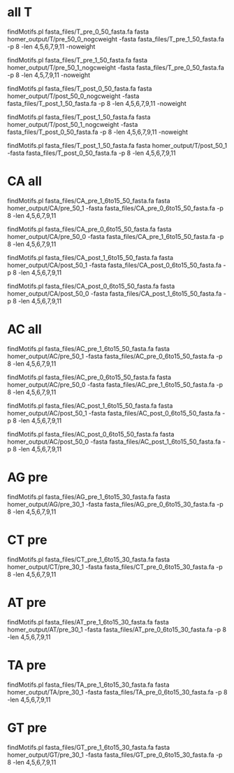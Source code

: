 # all T
findMotifs.pl fasta_files/T_pre_0_50_fasta.fa fasta homer_output/T/pre_50_0_nogcweight -fasta fasta_files/T_pre_1_50_fasta.fa -p 8 -len 4,5,6,7,9,11 -noweight

findMotifs.pl fasta_files/T_pre_1_50_fasta.fa fasta homer_output/T/pre_50_1_nogcweight -fasta fasta_files/T_pre_0_50_fasta.fa -p 8 -len 4,5,7,9,11 -noweight

findMotifs.pl fasta_files/T_post_0_50_fasta.fa fasta homer_output/T/post_50_0_nogcweight -fasta fasta_files/T_post_1_50_fasta.fa -p 8 -len 4,5,6,7,9,11 -noweight

findMotifs.pl fasta_files/T_post_1_50_fasta.fa fasta homer_output/T/post_50_1_nogcweight -fasta fasta_files/T_post_0_50_fasta.fa -p 8 -len 4,5,6,7,9,11 -noweight

findMotifs.pl fasta_files/T_post_1_50_fasta.fa fasta homer_output/T/post_50_1 -fasta fasta_files/T_post_0_50_fasta.fa -p 8 -len 4,5,6,7,9,11

# CA all
findMotifs.pl fasta_files/CA_pre_1_6to15_50_fasta.fa fasta homer_output/CA/pre_50_1 -fasta fasta_files/CA_pre_0_6to15_50_fasta.fa -p 8 -len 4,5,6,7,9,11

findMotifs.pl fasta_files/CA_pre_0_6to15_50_fasta.fa fasta homer_output/CA/pre_50_0 -fasta fasta_files/CA_pre_1_6to15_50_fasta.fa -p 8 -len 4,5,6,7,9,11

findMotifs.pl fasta_files/CA_post_1_6to15_50_fasta.fa fasta homer_output/CA/post_50_1 -fasta fasta_files/CA_post_0_6to15_50_fasta.fa -p 8 -len 4,5,6,7,9,11

findMotifs.pl fasta_files/CA_post_0_6to15_50_fasta.fa fasta homer_output/CA/post_50_0 -fasta fasta_files/CA_post_1_6to15_50_fasta.fa -p 8 -len 4,5,6,7,9,11

# AC all
findMotifs.pl fasta_files/AC_pre_1_6to15_50_fasta.fa fasta homer_output/AC/pre_50_1 -fasta fasta_files/AC_pre_0_6to15_50_fasta.fa -p 8 -len 4,5,6,7,9,11

findMotifs.pl fasta_files/AC_pre_0_6to15_50_fasta.fa fasta homer_output/AC/pre_50_0 -fasta fasta_files/AC_pre_1_6to15_50_fasta.fa -p 8 -len 4,5,6,7,9,11

findMotifs.pl fasta_files/AC_post_1_6to15_50_fasta.fa fasta homer_output/AC/post_50_1 -fasta fasta_files/AC_post_0_6to15_50_fasta.fa -p 8 -len 4,5,6,7,9,11

findMotifs.pl fasta_files/AC_post_0_6to15_50_fasta.fa fasta homer_output/AC/post_50_0 -fasta fasta_files/AC_post_1_6to15_50_fasta.fa -p 8 -len 4,5,6,7,9,11

# AG pre
findMotifs.pl fasta_files/AG_pre_1_6to15_30_fasta.fa fasta homer_output/AG/pre_30_1 -fasta fasta_files/AG_pre_0_6to15_30_fasta.fa -p 8 -len 4,5,6,7,9,11

# CT pre
findMotifs.pl fasta_files/CT_pre_1_6to15_30_fasta.fa fasta homer_output/CT/pre_30_1 -fasta fasta_files/CT_pre_0_6to15_30_fasta.fa -p 8 -len 4,5,6,7,9,11

# AT pre
findMotifs.pl fasta_files/AT_pre_1_6to15_30_fasta.fa fasta homer_output/AT/pre_30_1 -fasta fasta_files/AT_pre_0_6to15_30_fasta.fa -p 8 -len 4,5,6,7,9,11

# TA pre
findMotifs.pl fasta_files/TA_pre_1_6to15_30_fasta.fa fasta homer_output/TA/pre_30_1 -fasta fasta_files/TA_pre_0_6to15_30_fasta.fa -p 8 -len 4,5,6,7,9,11

# GT pre
findMotifs.pl fasta_files/GT_pre_1_6to15_30_fasta.fa fasta homer_output/GT/pre_30_1 -fasta fasta_files/GT_pre_0_6to15_30_fasta.fa -p 8 -len 4,5,6,7,9,11
